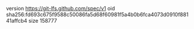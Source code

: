 version https://git-lfs.github.com/spec/v1
oid sha256:fd693c675f9588c50086fa5d68f60981f5a4b0b6fca4073d0910f88141affcb4
size 158777
